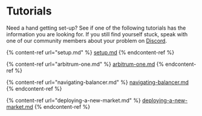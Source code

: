 # Tutorials

Need a hand getting set-up? See if one of the following tutorials has the information you are looking for. If you still find yourself stuck, speak with one of our community members about your problem on [Discord](https://discord.com/invite/fVYp5vHgms).&#x20;

{% content-ref url="setup.md" %}
[setup.md](setup.md)
{% endcontent-ref %}

{% content-ref url="arbitrum-one.md" %}
[arbitrum-one.md](arbitrum-one.md)
{% endcontent-ref %}

{% content-ref url="navigating-balancer.md" %}
[navigating-balancer.md](navigating-balancer.md)
{% endcontent-ref %}

{% content-ref url="deploying-a-new-market.md" %}
[deploying-a-new-market.md](deploying-a-new-market.md)
{% endcontent-ref %}

